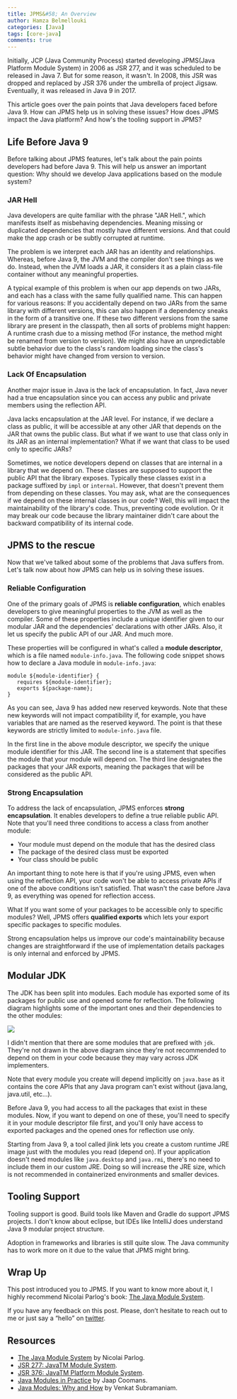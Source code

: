 ```yaml
---
title: JPMS&#58; An Overview
author: Hamza Belmellouki
categories: [Java]
tags: [core-java]
comments: true
---
```

Initially, JCP (Java Community Process) started developing JPMS(Java Platform Module System) in 2006 as JSR 277, and it was scheduled to be released in Java 7. But for some reason, it wasn't. In 2008, this JSR was dropped and replaced by JSR 376 under the umbrella of project Jigsaw. Eventually, it was released in Java 9 in 2017.

This article goes over the pain points that Java developers faced before Java 9. How can JPMS help us in solving these issues? How does JPMS impact the Java platform? And how's the tooling support in JPMS?

## Life Before Java 9
Before talking about JPMS features, let's talk about the pain points developers had before Java 9. This will help us answer an important question: Why should we develop Java applications based on the module system?

### JAR Hell
Java developers are quite familiar with the phrase "JAR Hell.", which manifests itself as misbehaving dependencies. Meaning missing or duplicated dependencies that mostly have different versions. And that could make the app crash or be subtly corrupted at runtime. 

The problem is we interpret each JAR has an identity and relationships. Whereas, before Java 9, the JVM and the compiler don't see things as we do. Instead, when the JVM loads a JAR, it considers it as a plain class-file container without any meaningful properties.

A typical example of this problem is when our app depends on two JARs, and each has a class with the same fully qualified name. This can happen for various reasons: If you accidentally depend on two JARs from the same library with different versions, this can also happen if a dependency sneaks in the form of a transitive one.
If these two different versions from the same library are present in the classpath, then all sorts of problems might happen: A runtime crash due to a missing method (For instance, the method might be renamed from version to version). We might also have an unpredictable subtle behavior due to the class's random loading since the class's behavior might have changed from version to version.

### Lack Of Encapsulation
Another major issue in Java is the lack of encapsulation. In fact, Java never had a true encapsulation since you can access any public and private members using the reflection API.

Java lacks encapsulation at the JAR level. For instance, if we declare a class as public, it will be accessible at any other JAR that depends on the JAR that owns the public class. 
But what if we want to use that class only in its JAR as an internal implementation? What if we want that class to be used only to specific JARs?

Sometimes, we notice developers depend on classes that are internal in a library that we depend on. These classes are supposed to support the public API that the library exposes. Typically these classes exist in a package suffixed by `impl` or `internal`. However, that doesn't prevent them from depending on these classes. 
You may ask, what are the consequences if we depend on these internal classes in our code? Well, this will impact the maintainability of the library's code. Thus, preventing code evolution. Or it may break our code because the library maintainer didn't care about the backward compatibility of its internal code.

## JPMS to the rescue
Now that we've talked about some of the problems that Java suffers from. Let's talk now about how JPMS can help us in solving these issues.

### Reliable Configuration
One of the primary goals of JPMS is **reliable configuration**, which enables developers to give meaningful properties to the JVM as well as the compiler. Some of these properties include a unique identifier given to our modular JAR and the dependencies' declarations with other JARs. Also, it let us specify the public API of our JAR. And much more.

These properties will be configured in what's called a **module descriptor**, which is a file named `module-info.java`. The following code snippet shows how to declare a Java module in `module-info.java`:

```
module ${module-identifier} {
   requires ${module-identifier};
   exports ${package-name};
}
```

As you can see, Java 9 has added new reserved keywords. Note that these new keywords will not impact compatibility if, for example, you have variables that are named as the reserved keyword. The point is that these keywords are strictly limited to `module-info.java` file. 

In the first line in the above module descriptor, we specify the unique module identifier for this JAR. The second line is a statement that specifies the module that your module will depend on. The third line designates the packages that your JAR exports, meaning the packages that will be considered as the public API.

### Strong Encapsulation
To address the lack of encapsulation, JPMS enforces **strong encapsulation**. It enables developers to define a true reliable public API. Note that you'll need three conditions to access a class from another module:
* Your module must depend on the module that has the desired class
* The package of the desired class must be exported
* Your class should be public

An important thing to note here is that if you're using JPMS, even when using the reflection API, your code won't be able to access private APIs if one of the above conditions isn't satisfied. That wasn't the case before Java 9, as everything was opened for reflection access.

What If you want some of your packages to be accessible only to specific modules? Well, JPMS offers **qualified exports** which lets your export specific packages to specific modules. 

Strong encapsulation helps us improve our code's maintainability because changes are straightforward if the use of implementation details packages is only internal and enforced by JPMS.

## Modular JDK
The JDK has been split into modules. Each module has exported some of its packages for public use and opened some for reflection. The following diagram highlights some of the important ones and their dependencies to the other modules:

![](https://i.imgur.com/SxgrSA3.png)

I didn't mention that there are some modules that are prefixed with `jdk`. They're not drawn in the above diagram since they're not recommended to depend on them in your code because they may vary across JDK implementers.

Note that every module you create will depend implicitly on `java.base` as it contains the core APIs that any Java program can't exist without (java.lang, java.util, etc...).

Before Java 9, you had access to all the packages that exist in these modules. Now, if you want to depend on one of these, you'll need to specify it in your module descriptor file first, and you'll only have access to exported packages and the opened ones for reflection use only.

Starting from Java 9, a tool called jlink lets you create a custom runtime JRE image just with the modules you read (depend on). If your application doesn't need modules like `java.desktop` and `java.rmi`, there's no need to include them in our custom JRE. Doing so will increase the JRE size, which is not recommended in containerized environments and smaller devices.

## Tooling Support
Tooling support is good. Build tools like Maven and Gradle do support JPMS projects. I don't know about eclipse, but IDEs like IntelliJ does understand Java 9 modular project structure. 

Adoption in frameworks and libraries is still quite slow. The Java community has to work more on it due to the value that JPMS might bring.

## Wrap Up
This post introduced you to JPMS. If you want to know more about it, I highly recommend Nicolai Parlog's book: [The Java Module System](https://www.amazon.com/Java-Module-System-Nicolai-Parlog/dp/1617294284).

If you have any feedback on this post. Please, don’t hesitate to reach out to me or just say a “hello” on [twitter](https://twitter.com/HamzaLovesJava).


## Resources
* [The Java Module System](https://www.amazon.com/Java-Module-System-Nicolai-Parlog/dp/1617294284) by Nicolai Parlog.  
* [JSR 277: JavaTM Module System](https://jcp.org/en/jsr/detail?id=277).  
* [JSR 376: JavaTM Platform Module System](https://jcp.org/en/jsr/detail?id=376).  
* [Java Modules in Practice](https://www.youtube.com/watch?v=u4VV9NSK_0Y&t=546s&ab_channel=OracleDevelopers) by Jaap Coomans.  
* [Java Modules: Why and How](https://www.youtube.com/watch?v=DItYExUOPeM&ab_channel=OracleDevelopers) by Venkat Subramaniam.  

